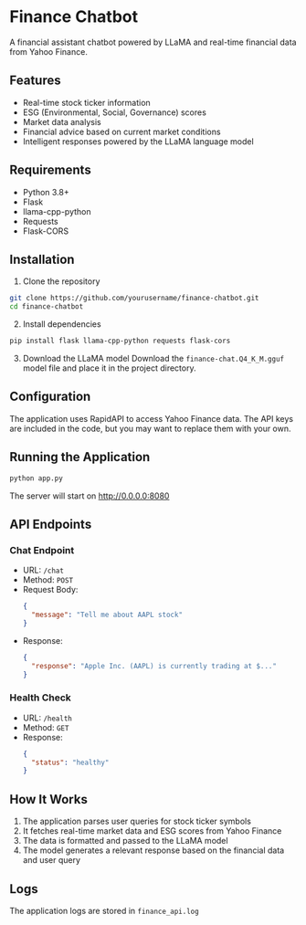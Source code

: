 # Finance Chatbot

A financial assistant chatbot powered by LLaMA and real-time financial data from Yahoo Finance.

## Features

- Real-time stock ticker information
- ESG (Environmental, Social, Governance) scores
- Market data analysis
- Financial advice based on current market conditions
- Intelligent responses powered by the LLaMA language model

## Requirements

- Python 3.8+
- Flask
- llama-cpp-python
- Requests
- Flask-CORS

## Installation

1. Clone the repository
```bash
git clone https://github.com/yourusername/finance-chatbot.git
cd finance-chatbot
```

2. Install dependencies
```bash
pip install flask llama-cpp-python requests flask-cors
```

3. Download the LLaMA model
Download the `finance-chat.Q4_K_M.gguf` model file and place it in the project directory.

## Configuration

The application uses RapidAPI to access Yahoo Finance data. The API keys are included in the code, but you may want to replace them with your own.

## Running the Application

```bash
python app.py
```

The server will start on http://0.0.0.0:8080

## API Endpoints

### Chat Endpoint
- URL: `/chat`
- Method: `POST`
- Request Body:
  ```json
  {
    "message": "Tell me about AAPL stock"
  }
  ```
- Response:
  ```json
  {
    "response": "Apple Inc. (AAPL) is currently trading at $..."
  }
  ```

### Health Check
- URL: `/health`
- Method: `GET`
- Response:
  ```json
  {
    "status": "healthy"
  }
  ```

## How It Works

1. The application parses user queries for stock ticker symbols
2. It fetches real-time market data and ESG scores from Yahoo Finance
3. The data is formatted and passed to the LLaMA model
4. The model generates a relevant response based on the financial data and user query

## Logs

The application logs are stored in `finance_api.log`

